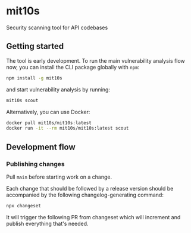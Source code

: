 # mit10s

Security scanning tool for API codebases

## Getting started

The tool is early development. To run the main vulnerability analysis flow now, you can install the CLI package globally with `npm`:

```sh
npm install -g mit10s
```

and start vulnerability analysis by running:

```sh
mit10s scout
```

Alternatively, you can use Docker:

```sh
docker pull mit10s/mit10s:latest
docker run -it --rm mit10s/mit10s:latest scout
```

## Development flow

### Publishing changes

Pull `main` before starting work on a change.

Each change that should be followed by a release version should be accompanied by the following changelog-generating command:

```sh
npx changeset
```

It will trigger the following PR from changeset which will increment and publish everything that's needed.

